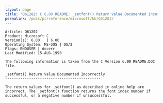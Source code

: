 ```yaml
---
layout: page
title: "Q61202: C 6.00 README: _setfont() Return Value Documented Incorrectly"
permalink: /pubs/pc/reference/microsoft/kb/Q61202/
---
```


	Article: Q61202
	Product: Microsoft C
	Version(s): 6.00   | 6.00
	Operating System: MS-DOS | OS/2
	Flags: ENDUSER | docerr
	Last Modified: 15-AUG-1990
	
	The following information is taken from the C Version 6.00 README.DOC
	file.
	
	_setfont() Return Value Documented Incorrectly
	--------------------------------------------
	
	The return values for _setfont() as described in online help are
	incorrect. The _setfont() function returns the font index number if
	successful, or a negative number if unsuccessful.

